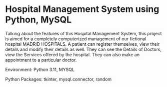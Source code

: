 <h1>Hospital Management System using Python, MySQL</h1>

Talking about the features of this Hospital Management System, this project is aimed for a completely computerized management of our fictional hospital MADRID HOSPITALS. A patient can register themselves, view their details and modify their details as well. They can see the Details of Doctors, view the Services offered by the hospital. They can also make an appointment to a particular doctor.

Environment: Python 3.11, MYSQL

Python Packages: tkinter, mysql.connector, random

